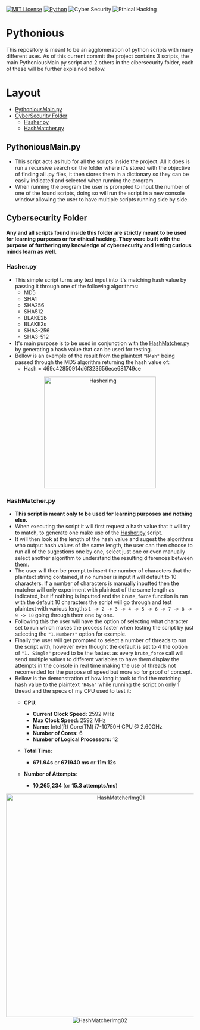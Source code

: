 [![MIT License](https://img.shields.io/badge/License-MIT-red.svg)](https://choosealicense.com/licenses/mit/)
[![Python](https://img.shields.io/badge/Python-3.12-blue)](https://choosealicense.com/licenses)
![Cyber Security](https://img.shields.io/badge/Cyber%20Security-yellow)
![Ethical Hacking](https://img.shields.io/badge/Ethical%20Hacking-lightblue)

# Pythonious
This repository is meant to be an agglomeration of python scripts with many different uses.
As of this current commit the project contains 3 scripts, the main PythoniousMain.py script and 2 others in the cibersecurity folder, each of these will be further explained bellow.

# Layout
- [PythoniousMain.py](#pythoniousmainpy)
- [CyberSecurity Folder](#cybersecurity-folder)
  - [Hasher.py](#hasherpy)
  - [HashMatcher.py](#hashmatcherpy)


## PythoniousMain.py
- This script acts as hub for all the scripts inside the project. All it does is run a recursive search on the folder where it's stored with the objective of finding all .py files, it then stores them in a dictionary so they can be easily indicated and selected when running the program.
- When running the program the user is prompted to input the number of one of the found scripts, doing so will run the script in a new console window allowing the user to have multiple scripts running side by side.
  
## Cybersecurity Folder
**Any and all scripts found inside this folder are strictly meant to be used for learning purposes or for ethical hacking. They were built with the purpose of furthering my knowledge of cybersecurity and letting curious minds learn as well.**

### Hasher.py
- This simple script turns any text input into it's matching hash value by passing it through one of the following algorithms:
    - MD5
    - SHA1
    - SHA256
    - SHA512
    - BLAKE2b
    - BLAKE2s
    - SHA3-256
    - SHA3-512
- It's main purpose is to be used in conjunction with the [HashMatcher.py](#hashmatcherpy) by generating a hash value that can be used for testing.
- Bellow is an exemple of the result from the plaintext `"H4sh"` being passed through the MD5 algorithm returning the hash value of:
  - Hash = 469c42850914d6f323656ece681749ce
  
<div align="center">
 <img src="https://github.com/user-attachments/assets/65d78b54-ebd5-4da8-ad45-904124333ea0" alt="HasherImg" height="300"/>
</div>

### HashMatcher.py
- **This script is meant only to be used for learning purposes and nothing else.**
- When executing the script it will first request a hash value that it will try to match, to generate one make use of the [Hasher.py](#hasherpy) script.
- It will then look at the length of the hash value and sugest the algorithms who output hash values of the same length, the user can then choose to run all of the sugestions one by one, select just one or even manually select another algorithm to understand the resulting diferences between them.
- The user will then be prompt to insert the number of characters that the plaintext string contained, if no number is input it will default to 10 characters. If a number of characters is manually inputted then the matcher will only experiment with plaintext of the same length as indicated, but if nothing is inputted and the `brute_force` function is ran with the default 10 characters the script will go through and test plaintext with various lengths `1 -> 2 -> 3 -> 4 -> 5 -> 6 -> 7 -> 8 -> 9 -> 10` going through them one by one.
- Following this the user will have the option of selecting what character set to run which makes the process faster when testing the script by just selecting the `"1.Numbers"` option for exemple.
- Finally the user will get prompted to select a number of threads to run the script with, however even thought the default is set to 4 the option of `"1. Single"` proved to be the fastest as every `brute_force` call will send multiple values to different variables to have them display the attempts in the console in real time making the use of threads not recomended for the purpose of speed but more so for proof of concept.
- Bellow is the demonstration of how long it took to find the matching hash value to the plaintext `"H4sh"` while running the script on only 1 thread and the specs of my CPU used to test it:
  - **CPU**:   
    - **Current Clock Speed:** 2592 MHz
    - **Max Clock Speed:** 2592 MHz
    - **Name:** Intel(R) Core(TM) i7-10750H CPU @ 2.60GHz
    - **Number of Cores:** 6
    - **Number of Logical Processors:** 12
    
  - **Total Time**:
    - **671.94s** or **671940 ms** or **11m 12s**
    
  - **Number of Attempts**:
    - **10,265,234** (or **15.3 attempts/ms**)
  
<div align="center">
  <img src="https://github.com/user-attachments/assets/002c0d95-5c6f-46c2-b2ee-1bd93783e2d6" alt="HashMatcherImg01" height="600"/>
  <img src="https://github.com/user-attachments/assets/11c2a591-4c03-4968-ae92-ff2fbc95a7ac" alt="HashMatcherImg02"/>
</div>
